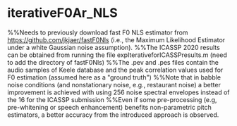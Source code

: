 # iterativeF0Ar_NLS

%%Needs to previously download fast F0 NLS estimator from https://github.com/jkjaer/fastF0Nls (i.e., the Maximum Likelihood Estimator under a white Gaussian noise assumption). 
%%The ICASSP 2020 results can be obtained from running the file expIterativeforICASSPresults.m (need to add the directory of fastF0Nls) 
%%The .pev and .pes files contain the audio samples of Keele database and the peak correlation values used for F0 estimation (assumed here as a "ground truth") 
%%Note that in babble noise conditions (and nonstationary noise, e.g., restaurant noise) a better improvement is achieved with using 256 noise spectral envelopes instead of the 16 for the ICASSP submission %%Even if some pre-processing (e.g, pre-whitening or speech enhancement) benefits non-parametric pitch estimators, a better accuracy from the introduced approach is observed. 
